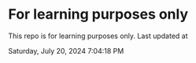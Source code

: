 # For learning purposes only
This repo is for learning purposes only.
Last updated at

Saturday, July 20, 2024 7:04:18 PM


